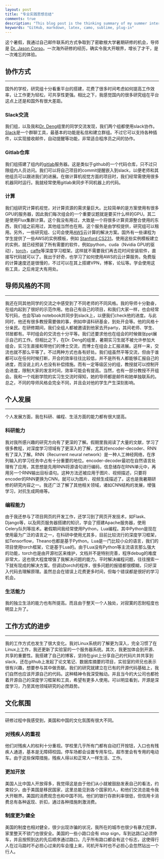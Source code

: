 ```yaml
---
layout: post
title: "专业实践思想总结"
comments: true
description: "This blog post is the thinking summary of my summer intern..."
keywords: "GitHub, markdown, latex, camo, sublime, plug-in"
---
```


这个暑假，我通过自己邮件联系的方式争取到了密歇根大学暑期研修的机会，导师是 [Dr. Jason Corso](http://web.eecs.umich.edu/~jjcorso/)。一次海外研修的经历，确实令我大开眼界，增长了才干，是一次难忘的体验。

## 协作方式
--------------------------------------
国外的学校，研究组十分看重平台的搭建，花费了很多时间考虑如何提高工作效率，让工作更为轻松，可共享性更强。相比之下，我感觉国内的很多研究组在平台这点上还是和国外有很大差距。

### Slack交流
我们组，以及我和[Dr. Deng](http://web.eecs.umich.edu/~jiadeng/)组里的同学交流发现，我们两个组都使用slack协作。[Slack](https://slack.com/)是一个群聊工具，最基本的功能是私信和建立群组。不过它可以支持各种插件，以实现接收邮件，自动提醒等功能，非常适合程序员之间的协作。

### Gitlab仓库
我们组搭建了组内的[gitlab](https://about.gitlab.com/)服务器。这是类似于github的一个代码仓库，只不过只限组内人员访问。我们可以将自己项目的commit提醒嵌入到slack，以便老师和其他组员可以跟进我们的进展。在做计算机视觉方面的项目时，我们经常需使用很多机器同时运行。我就经常使用gitlab来同步不同机器上的代码。

### 计算
我们组研究计算机视觉，对计算资源的需求量巨大。比较简单的是方案使用有很多GPU的服务器，因此我们每次组会的一个重要议题就是要买什么样的GPU。其二是使用Flux集群计算。这个我没有用过，大致是一个将很多计算资源整合使用的东西，我们组之前用过，其他组当然也在用。这个服务是由学校提供，研究组可以租用。另外，一些研究组、公司会使用[AWS](https://aws.amazon.com/)云计算的解决方案。国外有一些课程为学生提供了一些AWS的实例模板，例如 [Stanford CS231](http://cs231n.stanford.edu/)。使用这些实例模板建立的实例，就已经预装了所有需要的软件，例如python，cuda（Nvidia GPU的驱动），[torch](http://torch.ch/)，[caffe](http://caffe.berkeleyvision.org/)等深度学习框架。这样就不需要我们再去花时间安装软件，直接写代码就可以了。我出于好奇，也学习了如何使用AWS的云计算服务。免费版的计算速度还是很慢的，不过可以在其上搭建VPN，博客，论坛等。学会使用这些工具，之后肯定大有用处。

## 导师风格的不同
--------------------------------------
我还在同其他同学的交流之中感受到了不同老师的不同风格。我的导师十分勤奋，在组内起到了很好的示范作用。他自己有自己的项目，和我们大家一样，也会经常写代码，也会写lab notebook并同步到slack上，以便我们check他的进度。与此同时，他还有很多教授需要做的事，例如申请科研基金，到处开会等。他的风格十分亲民。在研修期间，我们全组人都被邀请到他家去开party，其间老师、学生、邻居都有。平时组会的交流也十分平等。我们还要求他也在组会的时候做张ppt展示自己的工作。但相比之下，在Dr. Deng的组里，暑期实习生就不被允许参加大组会，实习生直接和带他们的博士交流，而博士在组会上汇报进展。这样一来，交流也就不那么平等了。不过两种方式也各有好处。我们组虽然平等交流，但由于谁都可以在任何时候打断，开会的效率往往比较低，并不是所有人都能够汇报自己的进度，而没说上的人也没有补偿措施。而有一定等级区分的组，教授就可以控制开会进度，限制大家的发言时间，效率可能会有提高。当然，也有一部分教授不开组会。我和一个戏剧学院的实习生交流时得知，她的导师都是邮件和她单独联系的。总之，不同的导师风格会完全不同，并且会对他的学生产生深刻影响。

## 个人发展
--------------------------------------
个人发展方面，我在科研、编程、生活方面的能力都有很大提高。

### 科研能力
我对我所感兴趣的研究方向有了更深的了解。假期里我阅读了大量的文献，学习了很多教程，对深度学习领域有了更深入的了解，尤其对encoder-decoder、RNN有了深入了解。RNN（Recurrent neural network）是一种人工神经网络，在序列输入的学习任务中占有十分重要的地位。encoder-decoder最初在自然语言处理有了应用，其思想是先用RNN将源语句进行编码，信息储存在RNN单元中，再用另一个RNN输出目标语句。这种方法还被应用于图片、视频描述，只要将encoder的RNN更换为CNN，就可以为图片、视频生成描述了。这也是我暑期研修的研究内容之一。我还广泛了解了其他相关领域，诸如CNN结构的发展，增强学习，对抗生成网络等。

### 编程能力
由于我还参与了项目网页的开发工作，还学习到了网页开发技术，如Flask、Django等，以及网页服务器搭建的知识，学会了搭建Apache服务器，使用Celery队列等技术。暑假期间我经常使用Python，Lua编程。其中Python是现在使用最为广泛的语言之一，在科研中使用尤其多，目前比较流行的深度学习框架，如Tensorflow，Theano也都是基于Python。Lua是一门比较小众的语言，我们的项目使用torch框架，它是基于Lua的。由于Lua没有Python等主流语言那么强大的功能，torch也是由开源社区来维护，文档并不是特别完善，程序debug的难度非常大，这也很大程度增强了我解决问题的能力。平时解决编程问题，往往搜索一下就有现成的解决方案。但调试torch的程序，很多问题的报错都很模糊，只好深入代码去理解原理。虽然总会在错误上花费更多时间，但每个错误都是很好的学习机会。

### 生活能力
我的独立生活的能力也有所提高。而且由于整天一个人独处，对寂寞的忍耐程度也明显上升了。

## 工作方式的进步
--------------------------------------
我的工作方式也发生了很大变化。我对Linux系统的了解更为深入，完全习惯了在Linux上工作，我还更新了实验室的一个服务器系统。其次，我更加体会到开源、共享的重要性。我搭建了自己的博客，坚持在gist上分享自己的代码片并共享到slack，还在github上发起了论文笔记、数据库摘要的项目，实验室的师兄也表示很有兴趣，想要参与其中做贡献。我们的研究就建立在已有的开源代码基础上，我们自然也应该开源自己的代码。这种精神令我深受触动。并且当今的大公司也都抢着开源自己的深度学习框架和工具，希望有更多人使用。可以明显看到，开源是深度学习，乃至其他领域研究的必然趋势。

## 文化氛围
--------------------------------------
研修过程中我感受到，美国和中国的文化氛围有很大不同。

### 对残疾人的重视
他们对残疾人的权利十分重视。学校里几乎所有门都有自动打开按钮，入口也有残疾人通道，基本是无障碍校园。停车场都会设置专用车位。超市里会有专用的电动车。由于这些保障措施，残疾人得以和正常人一样生活、工作。

### 更加开放
美国人比中国人开放得多，我觉得这是由于他们从小就被鼓励发表自己的看法，约束较少。由于美国是移民国家，这里总能见到各个国家的人，和他们交流总能令我大开眼界。美国的消费观念也和中国不同。他们的银行存款利率很低，但信用卡消费总有各种返现、折扣，通过各种措施刺激消费。

### 制度更为健全
美国的制度也相对健全，很少出现诈骗的状况，我所在的城市也很少有暴力犯罪，家里整天不锁门也很安全。美国的一些小路口会有 stop sign，车到达路口必须停车，并且按照到达的先后顺序通过路口。几乎所有路口都会有这个标志，这使得行人在过马路时不必担心过来的车会撞上来，司机开车时也不必担心会忽然钻出一个行人。
